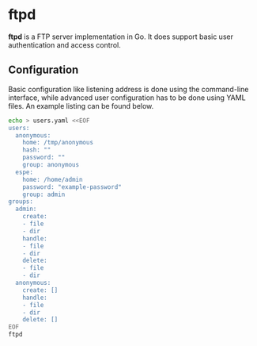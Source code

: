ftpd
=========

**ftpd** is a FTP server implementation in Go.
It does support basic user authentication and access control.

## Configuration
Basic configuration like listening address is done using the command-line interface, while advanced user configuration has to be done using YAML files. An example listing can be found below.

```bash
echo > users.yaml <<EOF
users:
  anonymous:
    home: /tmp/anonymous
    hash: ""
    password: ""
    group: anonymous
  espe:
    home: /home/admin
    password: "example-password"
    group: admin
groups:
  admin:
    create:
    - file
    - dir
    handle:
    - file
    - dir
    delete:
    - file
    - dir
  anonymous:
    create: []
    handle:
    - file
    - dir
    delete: []
EOF
ftpd
```

